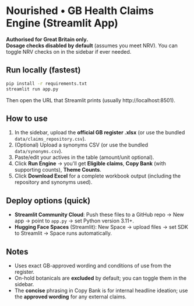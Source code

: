 
# Nourished • GB Health Claims Engine (Streamlit App)

**Authorised for Great Britain only.**  
**Dosage checks disabled by default** (assumes you meet NRV). You can toggle NRV checks on in the sidebar if ever needed.

## Run locally (fastest)
```bash
pip install -r requirements.txt
streamlit run app.py
```
Then open the URL that Streamlit prints (usually http://localhost:8501).

## How to use
1. In the sidebar, upload the **official GB register .xlsx** (or use the bundled `data/claims_repository.csv`).  
2. (Optional) Upload a synonyms CSV (or use the bundled `data/synonyms.csv`).  
3. Paste/edit your actives in the table (amount/unit optional).  
4. Click **Run Engine** → you'll get **Eligible claims**, **Copy Bank** (with supporting counts), **Theme Counts**.  
5. Click **Download Excel** for a complete workbook output (including the repository and synonyms used).

## Deploy options (quick)
- **Streamlit Community Cloud**: Push these files to a GitHub repo → New app → point to `app.py` → set Python version 3.11+.  
- **Hugging Face Spaces** (Streamlit): New Space → upload files → set SDK to Streamlit → Space runs automatically.

## Notes
- Uses exact GB-approved wording and conditions of use from the register.
- On-hold botanicals are **excluded** by default; you can toggle them in the sidebar.
- The **concise** phrasing in Copy Bank is for internal headline ideation; use the **approved wording** for any external claims.
